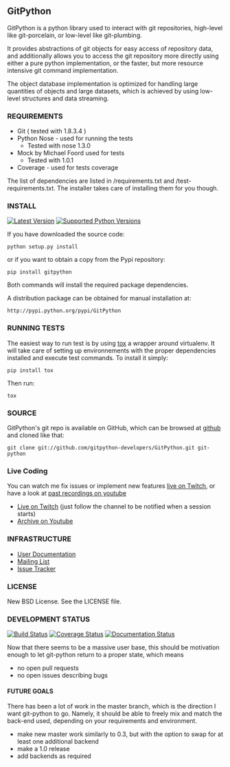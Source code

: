 ## GitPython

GitPython is a python library used to interact with git repositories, high-level like git-porcelain, or low-level like git-plumbing.

It provides abstractions of git objects for easy access of repository data, and additionally allows you to access the git repository more directly using either a pure python implementation, or the faster, but more resource intensive git command implementation.

The object database implementation is optimized for handling large quantities of objects and large datasets, which is achieved by using low-level structures and data streaming.

### REQUIREMENTS

* Git ( tested with 1.8.3.4 )
* Python Nose - used for running the tests
    -  Tested with nose 1.3.0
* Mock by Michael Foord used for tests
    - Tested with 1.0.1
* Coverage - used for tests coverage

The list of dependencies are listed in /requirements.txt and /test-requirements.txt. The installer takes care of installing them for you though.

### INSTALL

[![Latest Version](https://pypip.in/version/GitPython/badge.svg)](https://pypi.python.org/pypi/GitPython/)
[![Supported Python Versions](https://pypip.in/py_versions/GitPython/badge.svg)](https://pypi.python.org/pypi/GitPython/)

If you have downloaded the source code:

    python setup.py install

or if you want to obtain a copy from the Pypi repository:

    pip install gitpython

Both commands will install the required package dependencies.

A distribution package can be obtained for manual installation at:

    http://pypi.python.org/pypi/GitPython

### RUNNING TESTS

The easiest way to run test is by using [tox](https://pypi.python.org/pypi/tox) a wrapper around virtualenv. It will take care of setting up environnements with the proper dependencies installed and execute test commands. To install it simply:

    pip install tox

Then run:

    tox

### SOURCE

GitPython's git repo is available on GitHub, which can be browsed at [github](https://github.com/gitpython-developers/GitPython) and cloned like that:

    git clone git://github.com/gitpython-developers/GitPython.git git-python

### Live Coding

You can watch me fix issues or implement new features [live on Twitch][twitch-channel], or have a look at [past recordings on youtube][youtube-playlist]

* [Live on Twitch][twitch-channel] (just follow the channel to be notified when a session starts)
* [Archive on Youtube][youtube-playlist]

### INFRASTRUCTURE

* [User Documentation](http://gitpython.readthedocs.org)
* [Mailing List](http://groups.google.com/group/git-python)
* [Issue Tracker](https://github.com/gitpython-developers/GitPython/issues)

### LICENSE

New BSD License.  See the LICENSE file.

### DEVELOPMENT STATUS

[![Build Status](https://travis-ci.org/gitpython-developers/GitPython.svg?branch=0.3)](https://travis-ci.org/gitpython-developers/GitPython)
[![Coverage Status](https://coveralls.io/repos/gitpython-developers/GitPython/badge.png?branch=master)](https://coveralls.io/r/gitpython-developers/GitPython?branch=master)
[![Documentation Status](https://readthedocs.org/projects/gitpython/badge/?version=stable)](https://readthedocs.org/projects/gitpython/?badge=stable)

Now that there seems to be a massive user base, this should be motivation enough to let git-python return to a proper state, which means

* no open pull requests
* no open issues describing bugs

#### FUTURE GOALS

There has been a lot of work in the master branch, which is the direction I want git-python to go. Namely, it should be able to freely mix and match the back-end used, depending on your requirements and environment.

* make new master work similarly to 0.3, but with the option to swap for at least one additional backend
* make a 1.0 release
* add backends as required


[twitch-channel]: http://www.twitch.tv/byronimo/profile
[youtube-playlist]: https://www.youtube.com/playlist?list=PLMHbQxe1e9MnoEcLhn6Yhv5KAvpWkJbL0